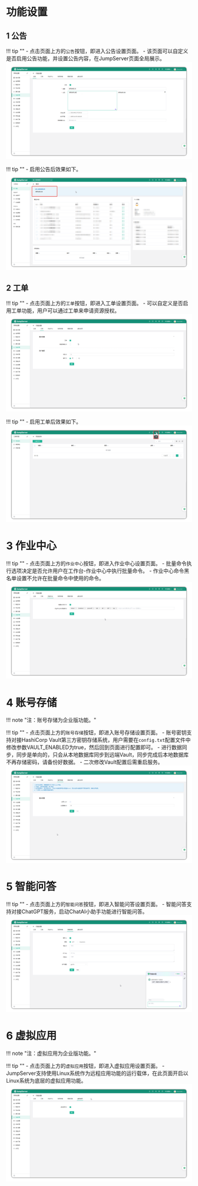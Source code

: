 # 功能设置

## 1 公告
!!! tip ""
    - 点击页面上方的`公告`按钮，即进入公告设置页面。
    - 该页面可以自定义是否启用公告功能，并设置公告内容，在JumpServer页面全局展示。
![V4_systemsetting_feature1](../../../img/V4_systemsetting_feature1.png)

!!! tip ""
    - 启用公告后效果如下。
![V4_systemsetting_feature2](../../../img/V4_systemsetting_feature2.png)

## 2 工单
!!! tip ""
    - 点击页面上方的`工单`按钮，即进入工单设置页面。
    - 可以自定义是否启用工单功能，用户可以通过工单来申请资源授权。
![V4_systemsetting_feature3](../../../img/V4_systemsetting_feature3.png)

!!! tip ""
    - 启用工单后效果如下。
![V4_systemsetting_feature4](../../../img/V4_systemsetting_feature4.png)

# 3 作业中心
!!! tip ""
    - 点击页面上方的`作业中心`按钮，即进入作业中心设置页面。
    - 批量命令执行选项决定是否允许用户在工作台-作业中心中执行批量命令。
    - 作业中心命令黑名单设置不允许在批量命令中使用的命令。
![V4_systemsetting_feature5](../../../img/V4_systemsetting_feature5.png)

# 4 账号存储
!!! note "注：账号存储为企业版功能。"

!!! tip ""
    - 点击页面上方的`账号存储`按钮，即进入账号存储设置页面。
    - 账号密钥支持对接HashiCorp Vault第三方密钥存储系统，用户需要在`config.txt`配置文件中修改参数VAULT_ENABLED为true，然后回到页面进行配置即可。
    - 进行数据同步，同步是单向的，只会从本地数据库同步到远端Vault，同步完成后本地数据库不再存储密码，请备份好数据。
    - 二次修改Vault配置后需重启服务。
![V4_systemsetting_feature6](../../../img/V4_systemsetting_feature6.png)

# 5 智能问答

!!! tip ""
    - 点击页面上方的`智能问答`按钮，即进入智能问答设置页面。
    - 智能问答支持对接ChatGPT服务，启动ChatAI小助手功能进行智能问答。
![V4_systemsetting_feature7](../../../img/V4_systemsetting_feature7.png)

# 6 虚拟应用
!!! note "注：虚拟应用为企业版功能。"

!!! tip ""
    - 点击页面上方的`虚拟应用`按钮，即进入虚拟应用设置页面。
    - JumpServer支持使用Linux系统作为远程应用功能的运行载体，在此页面开启以Linux系统为底层的虚拟应用功能。
![V4_systemsetting_feature8](../../../img/V4_systemsetting_feature8.png)